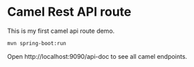 # Camel Rest API route

This is my first camel api route demo.

```bash
mvn spring-boot:run
```

Open http://localhost:9090/api-doc to see all camel endpoints.
